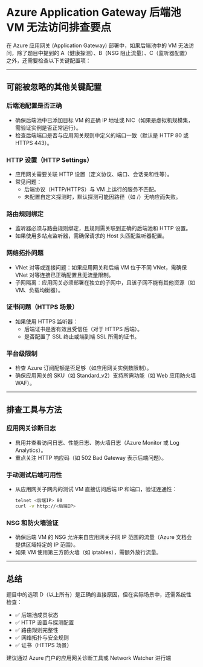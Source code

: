 # Azure Application Gateway 后端池 VM 无法访问排查要点

在 Azure 应用网关 (Application Gateway) 部署中，如果后端池中的 VM 无法访问，除了题目中提到的 A（健康探测）、B（NSG 阻止流量）、C（监听器配置） 之外，还需要检查以下关键配置项：

---

## 可能被忽略的其他关键配置

### 后端池配置是否正确
- 确保后端池中已添加目标 VM 的正确 IP 地址或 NIC（如果是虚拟机规模集，需验证实例是否正常运行）。
- 检查后端端口是否与应用网关规则中定义的端口一致（默认是 HTTP 80 或 HTTPS 443）。

### HTTP 设置（HTTP Settings）
- 应用网关需要关联 HTTP 设置（定义协议、端口、会话亲和性等）。
- 常见问题：
  - 后端协议（HTTP/HTTPS）与 VM 上运行的服务不匹配。
  - 未配置自定义探测时，默认探测可能因路径（如 /）无响应而失败。

### 路由规则绑定
- 监听器必须与路由规则绑定，且规则需关联到正确的后端池和 HTTP 设置。
- 如果使用多站点监听器，需确保请求的 Host 头匹配监听器配置。

### 网络拓扑问题
- VNet 对等或连接问题：如果应用网关和后端 VM 位于不同 VNet，需确保 VNet 对等连接已正确配置且无流量限制。
- 子网隔离：应用网关必须部署在独立的子网中，且该子网不能有其他资源（如 VM、负载均衡器）。

### 证书问题（HTTPS 场景）
- 如果使用 HTTPS 监听器：
  - 后端证书是否有效且受信任（对于 HTTPS 后端）。
  - 是否配置了 SSL 终止或端到端 SSL 所需的证书。

### 平台级限制
- 检查 Azure 订阅配额是否足够（如应用网关实例数限制）。
- 确保应用网关的 SKU（如 Standard_v2）支持所需功能（如 Web 应用防火墙 WAF）。

---

## 排查工具与方法

### 应用网关诊断日志
- 启用并查看访问日志、性能日志、防火墙日志（Azure Monitor 或 Log Analytics）。
- 重点关注 HTTP 响应码（如 502 Bad Gateway 表示后端问题）。

### 手动测试后端可用性
- 从应用网关子网内的测试 VM 直接访问后端 IP 和端口，验证连通性：
  ```bash
  telnet <后端IP> 80
  curl -v http://<后端IP>
  ```

### NSG 和防火墙验证
- 确保后端 VM 的 NSG 允许来自应用网关子网 IP 范围的流量（Azure 文档会提供区域特定的 IP 范围）。
- 如果 VM 使用第三方防火墙（如 iptables），需额外放行流量。

---

## 总结

题目中的选项 D（以上所有）是正确的直接原因，但在实际场景中，还需系统性检查：

- ✅ 后端池成员状态
- ✅ HTTP 设置与探测配置
- ✅ 路由规则完整性
- ✅ 网络拓扑与安全规则
- ✅ 证书（HTTPS 场景）

建议通过 Azure 门户的应用网关诊断工具或 Network Watcher 进行端